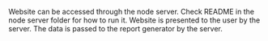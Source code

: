 Website can be accessed through the node server.
Check README in the node server folder for how to run it.
Website is presented to the user by the server.
The data is passed to the report generator by the server.